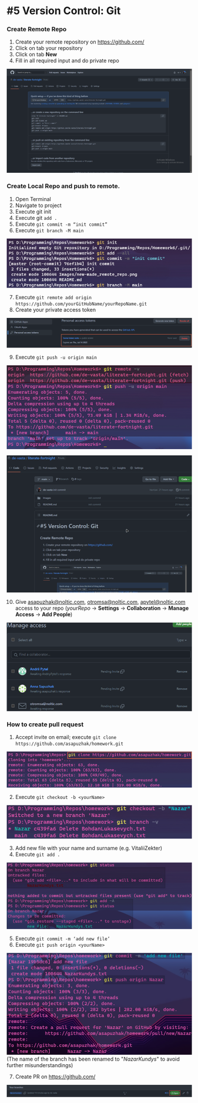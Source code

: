 # #5 Version Control: Git

### Create Remote Repo

1. Create your remote repository on https://github.com/
2. Click on tab your repository
3. Click on tab **New**
4. Fill in all required input and do private repo

<img src="./Images/new-made_remote_repo.png">

### Create Local Repo and push to remote.

1. Open Terminal
2. Navigate to project
3. Execute git init
4. Execute git `add .`
5. Execute `git commit -m “init commit”`
6. Execute `git branch -M main`
   
<img src="./Images/git_commands_1.png">

7. Execute `git remote add origin https://github.com/yourGitHubName/yourRepoName.git`
8. Create your private access token

<img src="./Images/private_access_token.png">

9.  Execute `git push -u origin main`
    
<img src="./Images/git_commands_2.png"><br>

![remote_repo.gif](Images/remote_repo.gif)

10.  Give asapuzhak@noltic.com, otromsa@noltic.com, apytel@noltic.com access to your repo (*yourRepo* -> **Settings** -> **Collaboration** -> **Manage Access** -> **Add People**)

![](Images/add_people_to_github_repo.png)

### How to create pull request

1. Accept invite on email; execute `git clone https://github.com/asapuzhak/homework.git`
   
![clone_remoteRepo_via_terminal.png](Images/clone_remoteRepo_via_terminal.png)

2. Execute `git checkout -b <yourName>`

![switch_new_branch_Nazar.png](Images/switch_new_branch_Nazar.png)

3. Add new file with your name and surname (e.g. VitaliiZekter)
4. Execute `git add .`

![stage_changes_on_new_branch.png](Images/stage_changes_on_new_branch.png)

5. Execute `git commit -m ‘add new file’`
6. Execute `git push origin <yourName>`

![commit_push_currBranch.png](Images/commit_push_currBranch.png)     
(The name of the branch has been renamed to "*NazarKundys*" to avoid further misunderstandings)

7. Create PR on https://github.com/

![created_new_pullRequest.png](Images/created_new_pullRequest.png)